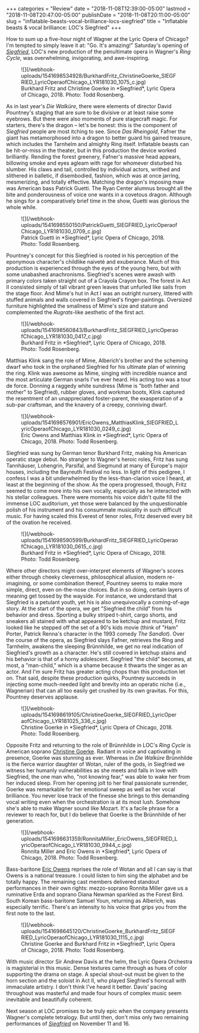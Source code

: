 +++
categories = "Review"
date = "2018-11-08T12:39:00-05:00"
lastmod = "2018-11-08T20:47:00-05:00"
publishDate = "2018-11-08T20:11:00-05:00"
slug = "inflatable-beasts-vocal-brilliance-locs-siegfried"
title = "Inflatable beasts &amp; vocal brilliance: LOC&#039;s Siegfried"
+++

How to sum up a five-hour night of Wagner at the Lyric Opera of Chicago? I'm tempted to simply leave it at: "Go. It's amazing!" Saturday's opening of [*Siegfried*](https://www.lyricopera.org/concertstickets/calendar/2018-2019/siegfried-opera-tickets), LOC's new production of the penultimate opera in Wagner's *Ring Cycle*, was overwhelming, invigorating, and awe-inspiring.

<figure data-type="image">
![](/webhook-uploads/1541698534928/BurkhardFritz_ChristineGoerke_SIEGFRIED_LyricOperaofChicago_LYR181030_1075_c.jpg)
<figcaption>Burkhard Fritz and Christine Goerke in *Siegfried*, Lyric Opera of Chicago, 2018. Photo: Todd Rosenberg.</figcaption>
</figure>
 
As in last year's *Die Walküre*, there were elements of director David Pountney's staging that are sure to be divisive or at least raise some eyebrows. But there were also moments of pure stagecraft magic. For starters, there's the dragon – let's be honest: this is the component of *Siegfried* people are most itching to see. Since *Das Rheingold*, Fafner the giant has metamorphosed into a dragon to better guard his gained treasure, which includes the Tarnhelm and almighty Ring itself. Inflatable beasts can be hit-or-miss in the theater, but in this production the device worked brilliantly. Rending the forest greenery, Fafner's massive head appears, billowing smoke and eyes agleam with rage for whomever disturbed his slumber. His claws and tail, controlled by individual actors, writhed and slithered in balletic, if disembodied, fashion, which was at once jarring, mesmerizing, and totally effective. Matching the dragon's imposing maw was American bass Patrick Guetti. The Ryan Center alumnus brought all the bite and ponderousness of voice one wants in a covetous dragon. Although he sings for a comparatively brief time in the show, Guetti was glorious the whole while.

<figure data-type="image">
![](/webhook-uploads/1541698550150/PatrickGuetti_SIEGFRIED_LyricOperaofChicago_LYR181030_0709_c.jpg)
<figcaption>Patrick Guetti in *Siegfried*, Lyric Opera of Chicago, 2018. Photo: Todd Rosenberg.</figcaption>
</figure>
 
Pountney's concept for this Siegfried is rooted in his perception of the eponymous character's childlike naiveté and exuberance. Much of this production is experienced through the eyes of the young hero, but with some unabashed anachronisms. Siegfried's scenes were awash with primary colors taken straight out of a Crayola Crayon box. The forest in Act II consisted simply of tall vibrant green leaves that unfurled like sails from the stage floor. And Mime's hut in Act I was an outright nursery, littered with stuffed animals and walls covered in Siegfried's finger-paintings. Oversized furniture highlighted the smallness of Mime's size and stature and complemented the *Rugrats*-like aesthetic of the first act.

<figure data-type="image">
![](/webhook-uploads/1541698560843/BurkhardFritz_SIEGFRIED_LyricOperaofChicago_LYR181030_0417_c.jpg)
<figcaption>Burkhard Fritz in *Siegfried*, Lyric Opera of Chicago, 2018. Photo: Todd Rosenberg.</figcaption>
</figure>
 
Matthias Klink sang the role of Mime, Alberich's brother and the scheming dwarf who took in the orphaned Siegfried for his ultimate plan of winning the ring. Klink was awesome as Mime, singing with incredible nuance and the most articulate German snarls I've ever heard. His acting too was a tour de force. Donning a raggedy white sundress (Mime is "both father and mother" to Siegfried), rubber gloves, and workman boots, Klink captured the resentment of an unappreciated foster-parent, the exasperation of a sub-par craftsman, and the knavery of a creepy, conniving dwarf.

<figure data-type="image">
![](/webhook-uploads/1541698576901/EricOwens_MatthiasKlink_SIEGFRIED_LyricOperaofChicago_LYR181030_0249_c.jpg)
<figcaption>Eric Owens and Matthias Klink in *Siegfried*, Lyric Opera of Chicago, 2018. Photo: Todd Rosenberg.</figcaption>
</figure>   

Siegfried was sung by German tenor Burkhard Fritz, making his American operatic stage debut. No stranger to Wagner's heroic roles, Fritz has sung Tannhäuser, Lohengrin, Parsifal, and Siegmund at many of Europe's major houses, including the Bayreuth Festival no less. In light of this pedigree, I confess I was a bit underwhelmed by the less-than-clarion voice I heard, at least at the beginning of the show. As the opera progressed, though, Fritz seemed to come more into his own vocally, especially as he interacted with his stellar colleagues. There were moments his voice didn't quite fill the immense LOC auditorium, yet those were balanced by the unquestionable polish of his instrument and his consummate musicality in such difficult music. For having scaled this Everest of tenor roles, Fritz deserved every bit of the ovation he received.

<figure data-type="image">
![](/webhook-uploads/1541698590599/BurkhardFritz_SIEGFRIED_LyricOperaofChicago_LYR181030_0615_c.jpg)
<figcaption>Burkhard Fritz in *Siegfried*, Lyric Opera of Chicago, 2018. Photo: Todd Rosenberg.</figcaption>
</figure>

Where other directors might over-interpret elements of Wagner's scores either through cheeky cleverness, philosophical allusion, modern re-imagining, or some combination thereof, Pountney seems to make more simple, direct, even on-the-nose choices. But in so doing, certain layers of meaning get tossed by the wayside. For instance, we understand that Siegfried is a petulant youth, yet his is also unequivocally a coming-of-age story. At the start of the opera, we get "Siegfried the child" from his behavior and dress. Sporting a bulky striped t-shirt, cargo shorts, and sneakers all stained with what appeared to be ketchup and mustard, Fritz looked like he stepped off the set of a 90's kids movie (think of "Ham" Porter, Patrick Renna's character in the 1993 comedy *The Sandlot*). Over the course of the opera, as Siegfried slays Fafner, retrieves the Ring and Tarnhelm, awakens the sleeping Brünnhilde, we get no real indication of Siegfried's growth as a character. He's still covered in ketchup stains and his behavior is that of a horny adolescent. Siegfried "the child" becomes, at most, a "man-child," which is a shame because it thwarts the singer as an actor. And I'm sure Fritz has greater acting chops than this production let on. That said, despite these production quirks, Pountney succeeds in injecting some much-needed light and brevity into an operatic niche (i.e., Wagnerian) that can all too easily get crushed by its own gravitas. For this, Pountney deserves applause.

<figure data-type="image">
![](/webhook-uploads/1541698619105/ChristineGoerke_SIEGFRIED_LyricOperaofChicago_LYR181025_336_c.jpg)
<figcaption>Christine Goerke in *Siegfried*, Lyric Opera of Chicago, 2018. Photo: Todd Rosenberg.</figcaption>
</figure>

Opposite Fritz and returning to the role of Brünnhilde in LOC's *Ring Cycle* is American soprano [Christine Goerke](/talking-with-singers-christine-goerke/). Radiant in voice and captivating in presence, Goerke was stunning as ever. Whereas in *Die Walküre* Brünnhilde is the fierce warrior daughter of Wotan, ruler of the gods, in Siegfried we witness her humanly vulnerabilities as she meets and falls in love with Siegfried, the one man who, "not knowing fear," was able to wake her from her induced sleep. From her opening jolt to her final passionate surrender, Goerke was remarkable for her emotional sweep as well as her vocal brilliance. You never lose track of the finesse she brings to this demanding vocal writing even when the orchestration is at its most lush. Somehow she's able to make Wagner sound like Mozart. It's a facile phrase for a reviewer to reach for, but I do believe that Goerke is the Brünnhilde of her generation.

<figure data-type="image">
![](/webhook-uploads/1541698631359/RonnitaMiller_EricOwens_SIEGFRIED_LyricOperaofChicago_LYR181030_0944_c.jpg)
<figcaption>Ronnita Miller and Eric Owens in *Siegfried*, Lyric Opera of Chicago, 2018. Photo: Todd Rosenberg.</figcaption>
</figure>

Bass-baritone [Eric Owens](/scene/people/eric-owens/) reprises the role of Wotan and all I can say is that Owens is a national treasure. I could listen to him sing the alphabet and be totally happy. The remaining cast members delivered standout performances in their own rights: mezzo-soprano Ronnita Miller gave us a ruminative Erda and soprano Diana Newman sparkled as the Forest Bird. South Korean bass-baritone Samuel Youn, returning as Alberich, was especially terrific. There's an intensity to his voice that grips you from the first note to the last.

<figure data-type="image">
![](/webhook-uploads/1541698645120/ChristineGoerke_BurkhardFritz_SIEGFRIED_LyricOperaofChicago_LYR181030_1115_c.jpg)
<figcaption>Christine Goerke and Burkhard Fritz in *Siegfried*, Lyric Opera of Chicago, 2018. Photo: Todd Rosenberg.</figcaption>
</figure>

With music director Sir Andrew Davis at the helm, the Lyric Opera Orchestra is magisterial in this music. Dense textures came through as hues of color supporting the drama on stage. A special shout-out must be given to the horn section and the soloist in Act II, who played Siegfried's horncall with immaculate artistry. I don't think I've heard it better. Davis' pacing throughout was masterful and made four hours of complex music seem inevitable and beautifully coherent.
 
Next season at LOC promises to be truly epic when the company presents Wagner's complete tetralogy. But until then, don't miss only two remaining performances of [*Siegfried*](https://www.lyricopera.org/concertstickets/calendar/2018-2019/siegfried-opera-tickets) on November 11 and 16.
